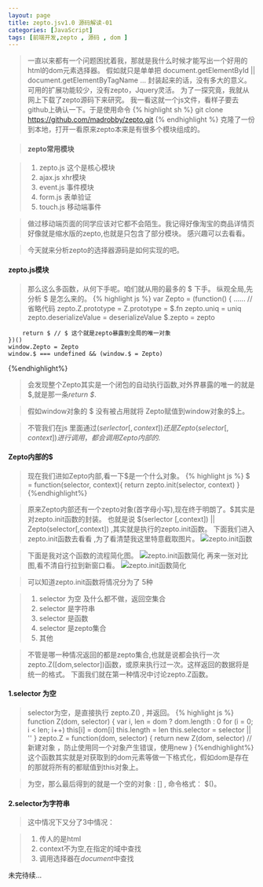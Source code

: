 ```yaml
---
layout: page
title: zepto.jsv1.0 源码解读-01
categories: [JavaScript]
tags: [前端开发,zepto , 源码 , dom ]
---
```


>一直以来都有一个问题困扰着我，那就是我什么时候才能写出一个好用的html的dom元素选择器。
>假如就只是单单把 document.getElementById || document.getElementByTagName ...
>封装起来的话，没有多大的意义。可用的扩展功能较少，没有zepto，Jquery灵活。
>为了一探究竟，我就从网上下载了zepto源码下来研究。
>我一看这就一个js文件，看样子要去github上确认一下。于是使用命令
{% highlight sh %}
 	git clone https://github.com/madrobby/zepto.git
{% endhighlight %}
>克隆了一份到本地，打开一看原来zepto本来是有很多个模块组成的。

>#### zepto常用模块 ####

>1.   zepto.js   这个是核心模块
>2.   ajax.js    xhr模块
>3.   event.js   事件模块
>4.   form.js    表单验证
>5.   touch.js   移动端事件

>做过移动端页面的同学应该对它都不会陌生。我记得好像淘宝的商品详情页好像就是缩水版的zepto,也就是只包含了部分模块。
>感兴趣可以去看看。

>今天就来分析zepto的选择器源码是如何实现的吧。

#### zepto.js模块 ####
>那么这么多函数，从何下手呢。咱们就从用的最多的  $ 下手。
>纵观全局,先分析  $ 是怎么来的。
{% highlight js %}
	var Zepto = (function() {
		...... //省略代码
		zepto.Z.prototype = Z.prototype = $.fn
		zepto.uniq = uniq
		zepto.deserializeValue = deserializeValue
		$.zepto = zepto
		
		return $ // $ 这个就是zepto暴露到全局的唯一对象 
	})()
	window.Zepto = Zepto
	window.$ === undefined && (window.$ = Zepto)
{%endhighlight%}
>会发现整个Zepto其实是一个闭包的自动执行函数,对外界暴露的唯一的就是 $,就是那一条*return $*.

>假如window对象的 $ 没有被占用就将 Zepto赋值到window对象的$上。

>不管我们在js 里面通过$(serlector [,context]) 还是 Zepto(selector[,context])进行调用，都会调用Zepto内部的$.

#### Zepto内部的$ ####
>现在我们进如Zepto内部,看一下$是一个什么对象。
{% highlight js %}
	$ = function(selector, context){
	    return zepto.init(selector, context)
	}
{%endhighlight%}

>原来Zepto内部还有一个zepto对象(首字母小写),现在终于明朗了。$其实是对zepto.init函数的封装。
>也就是说 $(serlector [,context]) || Zepto(selector[,context]) ,其实就是执行的zepto.init函数。
下面我们进入zepto.init函数去看看 ,为了看清楚我这里特意截取图片。
![zepto.init函数]({{site.baseurl}}/images/2015/1107_03.jpg)

>下面是我对这个函数的流程简化图。
![zepto.init函数简化]({{site.baseurl}}/images/2015/1107_02.jpg)
>再来一张对比图,看不清自行拉到新窗口看。
![zepto.init函数简化]({{site.baseurl}}/images/2015/1107_01.jpg)

>可以知道zepto.init函数将情况分为了 5种

>1.   selector 为空 及什么都不做，返回空集合
>2.   selector 是字符串
>3.   selector 是函数
>4.   selector 是zepto集合
>5.   其他

>不管是哪一种情况返回的都是zepto集合,也就是说都会执行一次zepto.Z([dom,selector])函数，或原来执行过一次。这样返回的数据将是统一的格式。
>下面我们就在第一种情况中讨论zepto.Z函数。

#### 1.selector 为空 ####
>selector为空，是直接执行 zepto.Z() , 并返回。
{% highlight js %}
	function Z(dom, selector) {
	    var i, len = dom ? dom.length : 0
	    for (i = 0; i < len; i++) this[i] = dom[i]
	    this.length = len
	    this.selector = selector || ''
	}
	zepto.Z = function(dom, selector) {
	    return new Z(dom, selector) //新建对象 ，防止使用同一个对象产生错误，使用new
	}
{%endhighlight%}
>这个函数其实就是对获取到的dom元素等做一下格式化，假如dom是存在的那就将所有的都赋值到this对象上。

>为空，那么最后得到的就是一个空的对象 : [] , 命令格式： $()。

#### 2.selector为字符串 ####
>这中情况下又分了3中情况：

>1.   传人的是html
>2.   context不为空,在指定的域中查找
>3.   调用选择器在*document*中查找

未完待续...





















